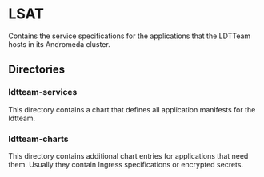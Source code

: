 # LSAT
Contains the service specifications for the applications that the LDTTeam hosts in its Andromeda cluster.

## Directories
### ldtteam-services
This directory contains a chart that defines all application manifests for the ldtteam.

### ldtteam-charts
This directory contains additional chart entries for applications that need them.
Usually they contain Ingress specifications or encrypted secrets. 